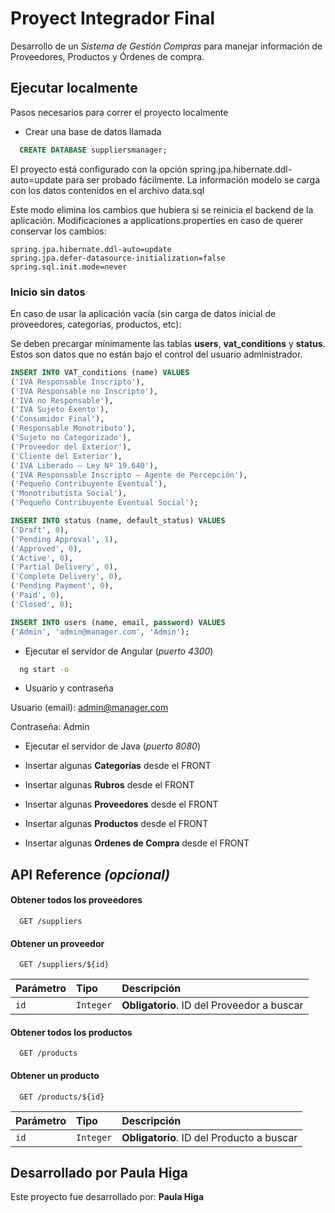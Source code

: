 # Proyect Integrador Final

Desarrollo de un *Sistema de Gestión Compras* para manejar información de Proveedores, Productos y Órdenes de compra.




## Ejecutar localmente

Pasos necesarios para correr el proyecto localmente

- Crear una base de datos llamada
```sql
  CREATE DATABASE suppliersmanager;
```

El proyecto está configurado con la opción spring.jpa.hibernate.ddl-auto=update para ser probado fácilmente. La información modelo se carga con los datos contenidos en el archivo data.sql

Este modo elimina los cambios que hubiera si se reinicia el backend de la aplicación.
Modificaciones a applications.properties en caso de querer conservar los cambios:

```
spring.jpa.hibernate.ddl-auto=update
spring.jpa.defer-datasource-initialization=false 
spring.sql.init.mode=never
```

### Inicio sin datos

En caso de usar la aplicación vacía (sin carga de datos inicial de proveedores, categorías, productos, etc):

Se deben precargar mínimamente las tablas **users**, **vat_conditions** y **status**. Estos son datos que no están bajo el control del usuario administrador.

```sql
INSERT INTO VAT_conditions (name) VALUES
('IVA Responsable Inscripto'),
('IVA Responsable no Inscripto'),
('IVA no Responsable'),
('IVA Sujeto Exento'),
('Consumidor Final'),
('Responsable Monotributo'),
('Sujeto no Categorizado'),
('Proveedor del Exterior'),
('Cliente del Exterior'),
('IVA Liberado – Ley Nº 19.640'),
('IVA Responsable Inscripto – Agente de Percepción'),
('Pequeño Contribuyente Eventual'),
('Monotributista Social'),
('Pequeño Contribuyente Eventual Social');

INSERT INTO status (name, default_status) VALUES
('Draft', 0),
('Pending Approval', 1),
('Approved', 0),
('Active', 0),
('Partial Delivery', 0),
('Complete Delivery', 0),
('Pending Payment', 0),
('Paid', 0),
('Closed', 0);

INSERT INTO users (name, email, password) VALUES
('Admin', 'admin@manager.com', 'Admin');
```



- Ejecutar el servidor de Angular (*puerto 4300*)

```bash
  ng start -o
```

- Usuario y contraseña

Usuario (email): admin@manager.com

Contraseña: Admin


- Ejecutar el servidor de Java (*puerto 8080*)

- Insertar algunas **Categorías** desde el FRONT

- Insertar algunas **Rubros** desde el FRONT

- Insertar algunas **Proveedores** desde el FRONT

- Insertar algunas **Productos** desde el FRONT

- Insertar algunas **Ordenes de Compra** desde el FRONT



## API Reference *(opcional)*

#### Obtener todos los proveedores

```http
  GET /suppliers
```


#### Obtener un proveedor

```http
  GET /suppliers/${id}
```

| Parámetro | Tipo     | Descripción                       |
| :-------- | :------- | :-------------------------------- |
| `id`      | `Integer` | **Obligatorio**. ID del Proveedor a buscar |



#### Obtener todos los productos

```http
  GET /products
```


#### Obtener un producto

```http
  GET /products/${id}
```

| Parámetro | Tipo     | Descripción                       |
| :-------- | :------- | :-------------------------------- |
| `id`      | `Integer` | **Obligatorio**. ID del Producto a buscar |


## Desarrollado por Paula Higa

Este proyecto fue desarrollado por: **Paula Higa**

